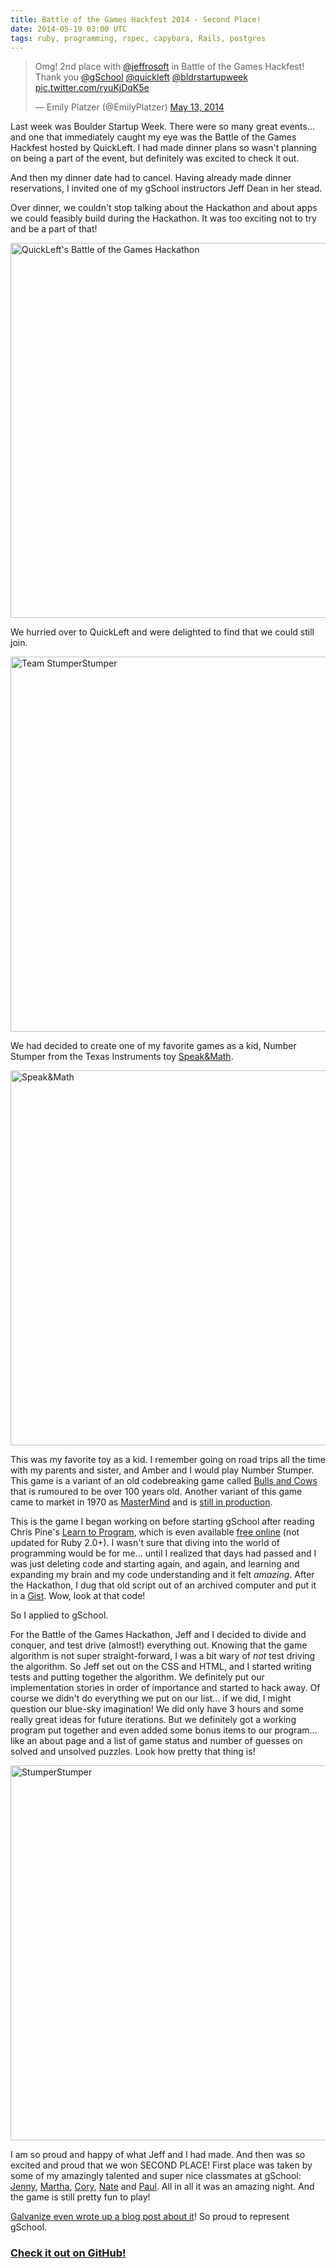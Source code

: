 ```yaml
---
title: Battle of the Games Hackfest 2014 - Second Place!
date: 2014-05-19 03:00 UTC
tags: ruby, programming, rspec, capybara, Rails, postgres
---
```


<blockquote class="twitter-tweet" lang="en"><p>Omg! 2nd place with <a href="https://twitter.com/jeffrosoft">@jeffrosoft</a> in Battle of the Games Hackfest! Thank you <a href="https://twitter.com/gSchool">@gSchool</a> <a href="https://twitter.com/quickleft">@quickleft</a> <a href="https://twitter.com/bldrstartupweek">@bldrstartupweek</a> <a href="http://t.co/ryuKjDqK5e">pic.twitter.com/ryuKjDqK5e</a></p>&mdash; Emily Platzer (@EmilyPlatzer) <a href="https://twitter.com/EmilyPlatzer/statuses/466083291574321152">May 13, 2014</a></blockquote>
<script async src="//platform.twitter.com/widgets.js" charset="utf-8"></script>

Last week was Boulder Startup Week. There were so many great events... and one that immediately caught my eye was the Battle of the Games Hackfest hosted by QuickLeft. I had made dinner plans so wasn't planning on being a part of the event, but definitely was excited to check it out.

And then my dinner date had to cancel. Having already made dinner reservations, I invited one of my gSchool instructors Jeff Dean in her stead.

Over dinner, we couldn't stop talking about the Hackathon and about apps we could feasibly build during the Hackathon. It was too exciting not to try and be a part of that!

[<img src="https://farm6.staticflickr.com/5529/13987975699_8e76da1352.jpg" alt="QuickLeft's Battle of the Games Hackathon" width="600em">](https://flic.kr/p/nj52QP)

We hurried over to QuickLeft and were delighted to find that we could still join. 

[<img src="http://static.squarespace.com/static/53309fa5e4b074b4d261c908/53739739e4b095f55e70c3be/537397a3e4b060b2a3d09529/1400084877830/Battle%20of%20the%20Games%20Hackfest%20_3.jpg" alt="Team StumperStumper" width="600em">](https://flic.kr/p/nAyTPE)

We had decided to create one of my favorite games as a kid, Number Stumper from the Texas Instruments toy [Speak\&Math](http://smithsonianchips.si.edu/texas/ref434.htm).

[<img src="/images/20140519_stumperstumper/speak_and_math.jpg" alt="Speak&Math" width="600em">](/images/20140519_stumperstumper/speak_and_math.jpg)

This was my favorite toy as a kid. I remember going on road trips all the time with my parents and sister, and Amber and I would play Number Stumper. This game is a variant of an old codebreaking game called [Bulls and Cows](http://en.wikipedia.org/wiki/Bulls_and_cows) that is rumoured to be over 100 years old. Another variant of this game came to market in 1970 as [MasterMind](http://en.wikipedia.org/wiki/Mastermind_(board_game)) and is [still in production](http://www.amazon.com/Pressman-Toy-3018-06B-Mastermind/dp/B00000DMBF).

This is the game I began working on before starting gSchool after reading Chris Pine's [Learn to Program](http://www.amazon.com/Program-Second-Edition-Facets-Series/dp/1934356360/ref=sr_1_1?ie=UTF8&qid=1395634556&sr=8-1&keywords=learn+to+program), which is even available [free online](https://pine.fm/LearnToProgram/) (not updated for Ruby 2.0+). I wasn't sure that diving into the world of programming would be for me... until I realized that days had passed and I was just deleting code and starting again, and again, and learning and expanding my brain and my code understanding and it felt *amazing*. After the Hackathon, I dug that old script out of an archived computer and put it in a [Gist](https://gist.github.com/craftninja/b5d82084bb79ca428c95). Wow, look at that code!

<script src="https://gist.github.com/craftninja/b5d82084bb79ca428c95.js"></script>

So I applied to gSchool.

For the Battle of the Games Hackathon, Jeff and I decided to divide and conquer, and test drive (almost!) everything out. Knowing that the game algorithm is not super straight-forward, I was a bit wary of *not* test driving the algorithm. So Jeff set out on the CSS and HTML, and I started writing tests and putting together the algorithm. We definitely put our implementation stories in order of importance and started to hack away. Of course we didn't do everything we put on our list... if we did, I might question our blue-sky imagination! We did only have 3 hours and some really great ideas for future iterations. But we definitely got a working program put together and even added some bonus items to our program... like an about page and a list of game status and number of guesses on solved and unsolved puzzles. Look how pretty that thing is!

[<img src="/images/20140519_stumperstumper/stumper_stumper.png" alt="StumperStumper" width="600em">](http://stumper-stumper.herokuapp.com/)

I am so proud and happy of what Jeff and I had made. And then was so excited and proud that we won SECOND PLACE! First place was taken by some of my amazingly talented and super nice classmates at gSchool: [Jenny](http://jennydevelops.it/), [Martha](http://marthaberner.com/), [Cory](http://www.bluevajra.com/), [Nate](http://www.nathanaelburt.me/) and [Paul](http://www.paulwenig.com/). All in all it was an amazing night. And the game is still pretty fun to play!

[Galvanize even wrote up a blog post about it](http://www.galvanize.it/blog/2014/5/14/gschool-students-dominate-boulder-startup-week-hackfest)! So proud to represent gSchool.

### [Check it out on GitHub!](https://github.com/craftninja/stumper_stumper)
